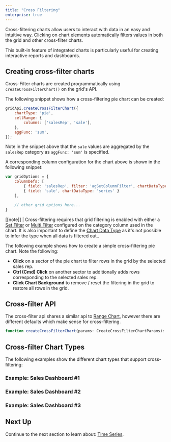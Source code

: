 ```yaml
---
title: "Cross Filtering"
enterprise: true
---
```


Cross-filtering charts allow users to interact with data in an easy and intuitive way. Clicking on chart elements
automatically filters values in both the grid and other cross-filter charts.

<gif src="cross-filtering.gif" alt="Cross Filtering" style="max-width: 100%"></gif>

This built-in feature of integrated charts is particularly useful for creating interactive reports and dashboards.

## Creating cross-filter charts 

Cross-Filter charts are created programmatically using `createCrossFilterChart()` on the grid's API. 

The following snippet shows how a cross-filtering pie chart can be created:

```js
gridApi.createCrossFilterChart({
    chartType: 'pie',
    cellRange: {
        columns: ['salesRep', 'sale'],
    },
    aggFunc: 'sum',
});
```

Note in the snippet above that the `sale` values are aggregated by the `salesRep` category as `aggFunc: 'sum'` is specified.

A corresponding column configuration for the chart above is shown in the following snippet: 

```js
var gridOptions = {       
    columnDefs: [
        { field: 'salesRep', filter: 'agSetColumnFilter', chartDataType: 'category' },
        { field: 'sale', chartDataType: 'series' }        
    ],

    // other grid options here...
}
```

[[note]]
| Cross-filtering requires that grid filtering is enabled with either a [Set Filter](../filter-set/) or [Multi Filter](../filter-multi/) configured on the category column used in the chart. It is also important to define the [Chart Data Type](../integrated-charts-range-chart/#coldefchartdatatype) as it's not possible to infer the type when all data is filtered out..

The following example shows how to create a simple cross-filtering pie chart. Note the following:

- **Click** on a sector of the pie chart to filter rows in the grid by the selected sales rep.
- **Ctrl (Cmd) Click** on another sector to additionally adds rows corresponding to the selected sales rep.
- **Click Chart Background** to remove / reset the filtering in the grid to restore all rows in the grid.
 
<grid-example title='Simple Cross-Filter' name='simple-cross-filter' type='generated' options='{ "exampleHeight": 680, "enterprise":  true }'></grid-example>  


## Cross-filter API 

The cross-filter api shares a similar api to [Range Chart](../integrated-charts-api/#range-charts), however there are 
different defaults which make sense for cross-filtering.  

```ts
function createCrossFilterChart(params: CreateCrossFilterChartParams): ChartRef | undefined;
```

<api-documentation source='resources/cross-filter-api.json' section='params' config='{ "showSnippets": true }'></api-documentation>

## Cross-filter Chart Types

The following examples show the different chart types that support cross-filtering: 

### Example: Sales Dashboard #1

<grid-example title='Sales Dashboard' name='sales-dashboard' type='generated' options='{ "exampleHeight": 1000, "enterprise":  true }'></grid-example>

### Example: Sales Dashboard #2

<grid-example title='Sales Dashboard 2' name='sales-dashboard2' type='generated' options='{ "exampleHeight": 1000, "enterprise":  true }'></grid-example>

### Example: Sales Dashboard #3

<grid-example title='Sales Dashboard 3' name='sales-dashboard3' type='generated' options='{ "exampleHeight": 1000, "enterprise":  true }'></grid-example>

## Next Up

Continue to the next section to learn about: [Time Series](../integrated-charts-time-series/).